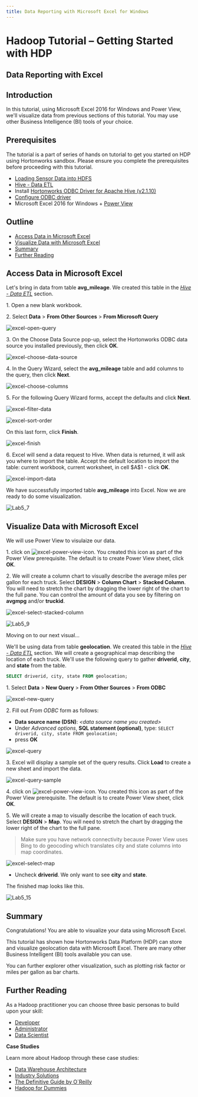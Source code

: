 ```yaml
---
title: Data Reporting with Microsoft Excel for Windows
---
```


# Hadoop Tutorial – Getting Started with HDP

## Data Reporting with Excel

## Introduction

In this tutorial, using Microsoft Excel 2016 for Windows and Power View, we'll visualize data from previous sections of this tutorial. You may use other Business Intelligence (BI) tools of your choice.

## Prerequisites

The tutorial is a part of series of hands on tutorial to get you started on HDP using Hortonworks sandbox. Please ensure you complete the prerequisites before proceeding with this tutorial.

- [Loading Sensor Data into HDFS](https://hortonworks.com/tutorial/getting-started-with-hdp/section/2/)
- [Hive - Data ETL](https://hortonworks.com/tutorial/getting-started-with-hdp/section/3/)
- Install [Hortonworks ODBC Driver for Apache Hive (v2.1.10)](http://hortonworks.com/downloads/#addons)
- [Configure ODBC driver](http://hortonworks.com/wp-content/uploads/2013/05/Installing_Configuring_Hortonworks_ODBC_Driver_with_Sandbox_-Windows7.pdf)
- Microsoft Excel 2016 for Windows + [Power View](https://support.office.com/en-us/article/Turn-on-Power-View-in-Excel-2016-for-Windows-f8fc21a6-08fc-407a-8a91-643fa848729a)

## Outline

- [Access Data in Microsoft Excel](#access-data-in-microsoft-excel)
- [Visualize Data with Microsoft Excel](#visualize-data-with-microsoft-excel)
- [Summary](#summary)
- [Further Reading](#further-reading)

## Access Data in Microsoft Excel

Let's bring in data from table **avg_mileage**. We created this table in the [_Hive - Data ETL_](https://hortonworks.com/tutorial/getting-started-with-hdp/section/3/) section.

1\. Open a new blank workbook.

2\. Select **Data** > **From Other Sources** > **From Microsoft Query**

![excel-open-query](assets/excel-open-query.jpg)

3\. On the Choose Data Source pop-up, select the Hortonworks ODBC data source you installed previously, then click **OK**.

![excel-choose-data-source](assets/excel-choose-data-source.png)

4\. In the Query Wizard, select the **avg_mileage** table and add columns to the query, then click **Next**.

 ![excel-choose-columns](assets/excel-choose-columns.png)

5\. For the following Query Wizard forms, accept the defaults and click **Next**.

![excel-filter-data](assets/excel-filter-data.png)

![excel-sort-order](assets/excel-sort-order.png)

On this last form, click **Finish**.

![excel-finish](assets/excel-finish.png)

6\. Excel will send a data request to Hive. When data is returned, it will ask you where to import the table. Accept the default location to import the table: current workbook, current worksheet, in cell \$A\$1 - click **OK**.

![excel-import-data](assets/excel-import-data.png)

We have successfully imported table **avg_mileage** into Excel. Now we are ready to do some visualization.

![Lab5_7](assets/Lab5_7.jpg)

## Visualize Data with Microsoft Excel

We will use Power View to visulaize our data.

1\. click on ![excel-power-view-icon](assets/excel-power-view-icon.png). You created this icon as part of the Power View prerequisite. The default is to create Power View sheet, click **OK**.

2\. We will create a column chart to visually describe the average miles per gallon for each truck. Select **DESIGN** > **Column Chart** > **Stacked Column**. You will need to stretch the chart by dragging the lower right of the chart to the full pane. You can control the amount of data you see by filtering on **avgmpg** and/or **truckid**.

![excel-select-stacked-column](assets/excel-select-stacked-column.png)

![Lab5_9](assets/Lab5_9.jpg)

Moving on to our next visual...

We'll be using data from table **geolocation**. We created this table in the [_Hive - Data ETL_](https://hortonworks.com/tutorial/getting-started-with-hdp/section/3/) section. We will create a geographical map describing the location of each truck. We'll use the following query to gather **driverid**, **city**, and **state** from the table.

~~~sql
SELECT driverid, city, state FROM geolocation;
~~~

1\. Select **Data** > **New Query** > **From Other Sources** > **From ODBC**

![excel-new-query](assets/excel-new-query.png)

2\. Fill out _From ODBC_ form as follows:
- **Data source name (DSN)**: _\<data source name you created\>_
- Under _Advanced options_, **SQL statement (optional)**, type: ```SELECT driverid, city, state FROM geolocation;```
- press **OK**

![excel-query](assets/excel-query.png)

3\. Excel will display a sample set of the query results. Click **Load** to create a new sheet and import the data.

![excel-query-sample](assets/excel-query-sample.png)

4\. click on ![excel-power-view-icon](assets/excel-power-view-icon.png). You created this icon as part of the Power View prerequisite. The default is to create Power View sheet, click **OK**.

5\. We will create a map to visually describe the location of each truck. Select **DESIGN** > **Map**. You will need to stretch the chart by dragging the lower right of the chart to the full pane.

> Make sure you have network connectivity because Power View uses Bing to do geocoding which translates city and state columns into map coordinates.

![excel-select-map](assets/excel-select-map.png)

- Uncheck **driverid**. We only want to see **city** and **state**.

The finished map looks like this.

![Lab5_15](assets/Lab5_15.jpg)

## Summary

Congratulations! You are able to visualize your data using Microsoft Excel.

This tutorial has shown how Hortonworks Data Platform (HDP) can store and visualize geolocation data with Microsoft Excel. There are many other Business Intelligent (BI) tools available you can use.

You can further explorer other visualization, such as plotting risk factor or miles per gallon as bar charts.

## Further Reading

As a Hadoop practitioner you can choose three basic personas to build upon your skill:

- [Developer](https://hortonworks.com/tutorials/?filters=developer)
- [Administrator](https://hortonworks.com/tutorials/?filters=administrator)
- [Data Scientist](https://hortonworks.com/tutorials/?filters=data-scientist-analyst)

**Case Studies**

Learn more about Hadoop through these case studies:

- [Data Warehouse Architecture](https://hortonworks.com/solutions/edw-optimization/)
- [Industry Solutions](https://hortonworks.com/solutions/)
- [The Definitive Guide by O`Reilly](http://hadoopbook.com/)
- [Hadoop for Dummies](http://www.wiley.com/WileyCDA/WileyTitle/productCd-1118607554.html)

